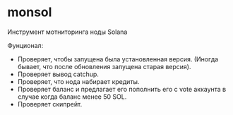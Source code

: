 # monsol
Инструмент мотниторинга ноды Solana

Фунционал:
- Проверяет, чтобы запущена была установленная версия. (Иногда бывает, что после обновления запущена старая версия).
- Проверяет вывод catchup.
- Проверяет, что нода набирает кредиты.
- Проверяет баланс и предлагает его пополнить его с vote аккаунта в случае когда баланс менее 50 SOL.
- Проверяет скипрейт.
